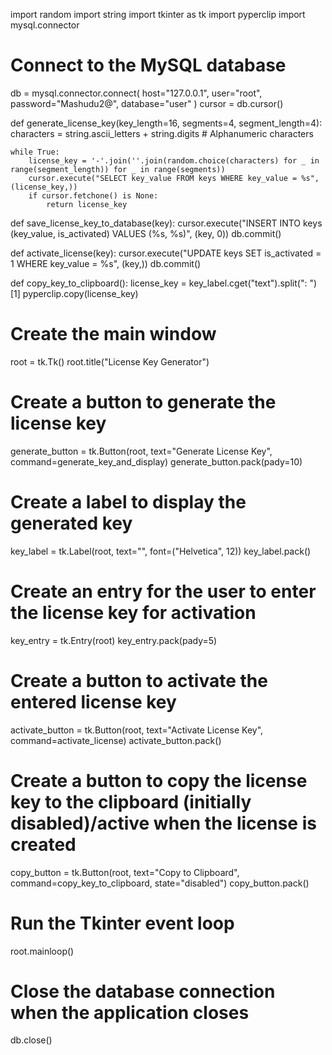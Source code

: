 import random
import string
import tkinter as tk
import pyperclip
import mysql.connector

# Connect to the MySQL database
db = mysql.connector.connect(
    host="127.0.0.1",
    user="root",
    password="Mashudu2@",
    database="user"
)
cursor = db.cursor()

def generate_license_key(key_length=16, segments=4, segment_length=4):
    characters = string.ascii_letters + string.digits  # Alphanumeric characters

    while True:
        license_key = '-'.join(''.join(random.choice(characters) for _ in range(segment_length)) for _ in range(segments))
        cursor.execute("SELECT key_value FROM keys WHERE key_value = %s", (license_key,))
        if cursor.fetchone() is None:
            return license_key

def save_license_key_to_database(key):
    cursor.execute("INSERT INTO keys (key_value, is_activated) VALUES (%s, %s)", (key, 0))
    db.commit()

def activate_license(key):
    cursor.execute("UPDATE keys SET is_activated = 1 WHERE key_value = %s", (key,))
    db.commit()

def copy_key_to_clipboard():
    license_key = key_label.cget("text").split(": ")[1]
    pyperclip.copy(license_key)

# Create the main window
root = tk.Tk()
root.title("License Key Generator")

# Create a button to generate the license key
generate_button = tk.Button(root, text="Generate License Key", command=generate_key_and_display)
generate_button.pack(pady=10)

# Create a label to display the generated key
key_label = tk.Label(root, text="", font=("Helvetica", 12))
key_label.pack()

# Create an entry for the user to enter the license key for activation
key_entry = tk.Entry(root)
key_entry.pack(pady=5)

# Create a button to activate the entered license key
activate_button = tk.Button(root, text="Activate License Key", command=activate_license)
activate_button.pack()

# Create a button to copy the license key to the clipboard (initially disabled)/active when the license is created
copy_button = tk.Button(root, text="Copy to Clipboard", command=copy_key_to_clipboard, state="disabled")
copy_button.pack()

# Run the Tkinter event loop
root.mainloop()

# Close the database connection when the application closes
db.close()

